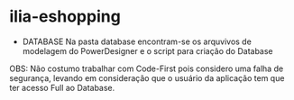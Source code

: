 # ilia-eshopping

- DATABASE
Na pasta database encontram-se os arquvivos de modelagem do PowerDesigner e o script para criação do Database

OBS: Não costumo trabalhar com Code-First pois considero uma falha de segurança, levando em consideração que o usuário da aplicação tem que ter acesso Full ao Database.
